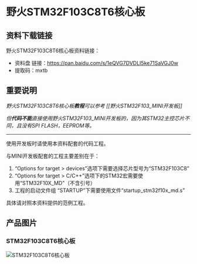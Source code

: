 [](index)

# 野火STM32F103C8T6核心板

## 资料下载链接

野火STM32F103C8T6核心板资料链接：

* 资料盘 链接：https://pan.baidu.com/s/1eQVG7DVDLI5ke71SaVGJ0w 
* 提取码：mxtb 


## 重要说明


_野火STM32F103C8T6核心板**教程**可以参考 [[野火STM32F103_MINI开发板]]_

_但**代码不能**直接使用野火STM32F103_MINI开发板的，因为其STM32主控芯片不同，且没有SPI FLASH，EEPROM等。_



***

使用开发板时请使用本资料配套的代码工程。

与MINI开发板配套的工程主要差别在于：

1. “Options for target > devices”选项下需要选择芯片型号为“STM32F103C8”
2. “Options for target > C/C++”选项下的STM32宏需要使用“STM32F10X_MD”（不含引号）
3. 工程的启动文件组 “STARTUP”下需要使用文件“startup_stm32f10x_md.s”

具体请对照本资料提供的范例工程。






## 产品图片
### STM32F103C8T6核心板
![STM32F103C8T6核心板](https://raw.githubusercontent.com/wiki/Embdefire/products/images/STM32系列产品/STM32F103C8T6核心板/STM32F103C8T6核心板.jpg)